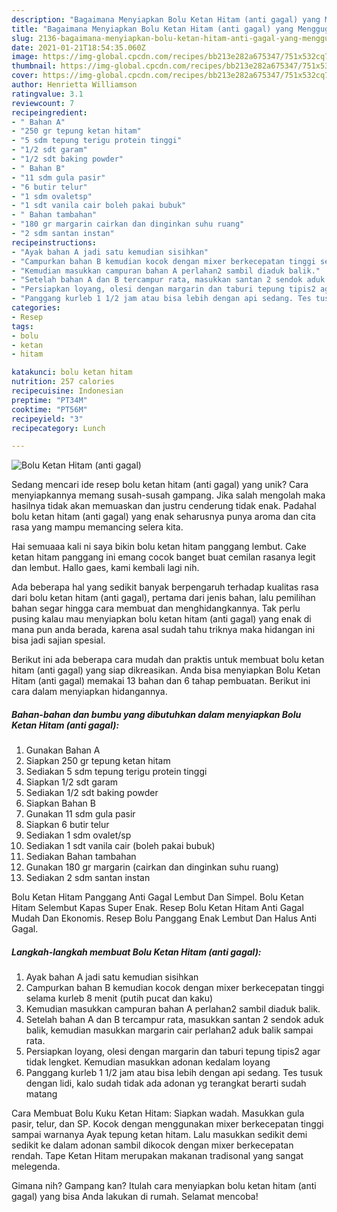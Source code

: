 ```yaml
---
description: "Bagaimana Menyiapkan Bolu Ketan Hitam (anti gagal) yang Menggugah Selera"
title: "Bagaimana Menyiapkan Bolu Ketan Hitam (anti gagal) yang Menggugah Selera"
slug: 2136-bagaimana-menyiapkan-bolu-ketan-hitam-anti-gagal-yang-menggugah-selera
date: 2021-01-21T18:54:35.060Z
image: https://img-global.cpcdn.com/recipes/bb213e282a675347/751x532cq70/bolu-ketan-hitam-anti-gagal-foto-resep-utama.jpg
thumbnail: https://img-global.cpcdn.com/recipes/bb213e282a675347/751x532cq70/bolu-ketan-hitam-anti-gagal-foto-resep-utama.jpg
cover: https://img-global.cpcdn.com/recipes/bb213e282a675347/751x532cq70/bolu-ketan-hitam-anti-gagal-foto-resep-utama.jpg
author: Henrietta Williamson
ratingvalue: 3.1
reviewcount: 7
recipeingredient:
- " Bahan A"
- "250 gr tepung ketan hitam"
- "5 sdm tepung terigu protein tinggi"
- "1/2 sdt garam"
- "1/2 sdt baking powder"
- " Bahan B"
- "11 sdm gula pasir"
- "6 butir telur"
- "1 sdm ovaletsp"
- "1 sdt vanila cair boleh pakai bubuk"
- " Bahan tambahan"
- "180 gr margarin cairkan dan dinginkan suhu ruang"
- "2 sdm santan instan"
recipeinstructions:
- "Ayak bahan A jadi satu kemudian sisihkan"
- "Campurkan bahan B kemudian kocok dengan mixer berkecepatan tinggi selama kurleb 8 menit (putih pucat dan kaku)"
- "Kemudian masukkan campuran bahan A perlahan2 sambil diaduk balik."
- "Setelah bahan A dan B tercampur rata, masukkan santan 2 sendok aduk balik, kemudian masukkan margarin cair perlahan2 aduk balik sampai rata."
- "Persiapkan loyang, olesi dengan margarin dan taburi tepung tipis2 agar tidak lengket. Kemudian masukkan adonan kedalam loyang"
- "Panggang kurleb 1 1/2 jam atau bisa lebih dengan api sedang. Tes tusuk dengan lidi, kalo sudah tidak ada adonan yg terangkat berarti sudah matang"
categories:
- Resep
tags:
- bolu
- ketan
- hitam

katakunci: bolu ketan hitam 
nutrition: 257 calories
recipecuisine: Indonesian
preptime: "PT34M"
cooktime: "PT56M"
recipeyield: "3"
recipecategory: Lunch

---
```



![Bolu Ketan Hitam (anti gagal)](https://img-global.cpcdn.com/recipes/bb213e282a675347/751x532cq70/bolu-ketan-hitam-anti-gagal-foto-resep-utama.jpg)

Sedang mencari ide resep bolu ketan hitam (anti gagal) yang unik? Cara menyiapkannya memang susah-susah gampang. Jika salah mengolah maka hasilnya tidak akan memuaskan dan justru cenderung tidak enak. Padahal bolu ketan hitam (anti gagal) yang enak seharusnya punya aroma dan cita rasa yang mampu memancing selera kita.

Hai semuaaa kali ni saya bikin bolu ketan hitam panggang lembut. Cake ketan hitam panggang ini emang cocok banget buat cemilan rasanya legit dan lembut. Hallo gaes, kami kembali lagi nih.

Ada beberapa hal yang sedikit banyak berpengaruh terhadap kualitas rasa dari bolu ketan hitam (anti gagal), pertama dari jenis bahan, lalu pemilihan bahan segar hingga cara membuat dan menghidangkannya. Tak perlu pusing kalau mau menyiapkan bolu ketan hitam (anti gagal) yang enak di mana pun anda berada, karena asal sudah tahu triknya maka hidangan ini bisa jadi sajian spesial.


Berikut ini ada beberapa cara mudah dan praktis untuk membuat bolu ketan hitam (anti gagal) yang siap dikreasikan. Anda bisa menyiapkan Bolu Ketan Hitam (anti gagal) memakai 13 bahan dan 6 tahap pembuatan. Berikut ini cara dalam menyiapkan hidangannya.

<!--inarticleads1-->

##### Bahan-bahan dan bumbu yang dibutuhkan dalam menyiapkan Bolu Ketan Hitam (anti gagal):

1. Gunakan  Bahan A
1. Siapkan 250 gr tepung ketan hitam
1. Sediakan 5 sdm tepung terigu protein tinggi
1. Siapkan 1/2 sdt garam
1. Sediakan 1/2 sdt baking powder
1. Siapkan  Bahan B
1. Gunakan 11 sdm gula pasir
1. Siapkan 6 butir telur
1. Sediakan 1 sdm ovalet/sp
1. Sediakan 1 sdt vanila cair (boleh pakai bubuk)
1. Sediakan  Bahan tambahan
1. Gunakan 180 gr margarin (cairkan dan dinginkan suhu ruang)
1. Sediakan 2 sdm santan instan


Bolu Ketan Hitam Panggang Anti Gagal Lembut Dan Simpel. Bolu Ketan Hitam Selembut Kapas Super Enak. Resep Bolu Ketan Hitam Anti Gagal Mudah Dan Ekonomis. Resep Bolu Panggang Enak Lembut Dan Halus Anti Gagal. 

<!--inarticleads2-->

##### Langkah-langkah membuat Bolu Ketan Hitam (anti gagal):

1. Ayak bahan A jadi satu kemudian sisihkan
1. Campurkan bahan B kemudian kocok dengan mixer berkecepatan tinggi selama kurleb 8 menit (putih pucat dan kaku)
1. Kemudian masukkan campuran bahan A perlahan2 sambil diaduk balik.
1. Setelah bahan A dan B tercampur rata, masukkan santan 2 sendok aduk balik, kemudian masukkan margarin cair perlahan2 aduk balik sampai rata.
1. Persiapkan loyang, olesi dengan margarin dan taburi tepung tipis2 agar tidak lengket. Kemudian masukkan adonan kedalam loyang
1. Panggang kurleb 1 1/2 jam atau bisa lebih dengan api sedang. Tes tusuk dengan lidi, kalo sudah tidak ada adonan yg terangkat berarti sudah matang


Cara Membuat Bolu Kuku Ketan Hitam: Siapkan wadah. Masukkan gula pasir, telur, dan SP. Kocok dengan menggunakan mixer berkecepatan tinggi sampai warnanya Ayak tepung ketan hitam. Lalu masukkan sedikit demi sedikit ke dalam adonan sambil dikocok dengan mixer berkecepatan rendah. Tape Ketan Hitam merupakan makanan tradisonal yang sangat melegenda. 

Gimana nih? Gampang kan? Itulah cara menyiapkan bolu ketan hitam (anti gagal) yang bisa Anda lakukan di rumah. Selamat mencoba!
